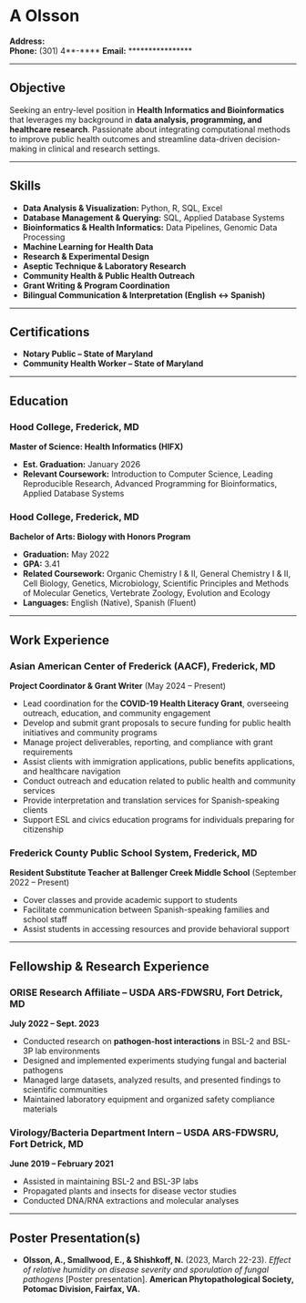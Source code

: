 # A  Olsson  
**Address:**   
**Phone:** (301) 4**-**** 
**Email:** ****************

---

## Objective  
Seeking an entry-level position in **Health Informatics and Bioinformatics** that leverages my background in **data analysis, programming, and healthcare research**. Passionate about integrating computational methods to improve public health outcomes and streamline data-driven decision-making in clinical and research settings.  

---

## Skills  
- **Data Analysis & Visualization:** Python, R, SQL, Excel  
- **Database Management & Querying:** SQL, Applied Database Systems  
- **Bioinformatics & Health Informatics:** Data Pipelines, Genomic Data Processing  
- **Machine Learning for Health Data**  
- **Research & Experimental Design**  
- **Aseptic Technique & Laboratory Research**  
- **Community Health & Public Health Outreach**  
- **Grant Writing & Program Coordination**  
- **Bilingual Communication & Interpretation (English <-> Spanish)**  

---

## Certifications  
- **Notary Public – State of Maryland**  
- **Community Health Worker – State of Maryland**  

---

## Education  

### Hood College, Frederick, MD  
**Master of Science: Health Informatics (HIFX)**  
- **Est. Graduation:** January 2026  
- **Relevant Coursework:** Introduction to Computer Science, Leading Reproducible Research, Advanced Programming for Bioinformatics, Applied Database Systems  

### Hood College, Frederick, MD  
**Bachelor of Arts: Biology with Honors Program**  
- **Graduation:** May 2022  
- **GPA:** 3.41  
- **Related Coursework:** Organic Chemistry I & II, General Chemistry I & II, Cell Biology, Genetics, Microbiology, Scientific Principles and Methods of Molecular Genetics, Vertebrate Zoology, Evolution and Ecology  
- **Languages:** English (Native), Spanish (Fluent)  

---

## Work Experience  

### Asian American Center of Frederick (AACF), Frederick, MD  
**Project Coordinator & Grant Writer** (May 2024 – Present)  
- Lead coordination for the **COVID-19 Health Literacy Grant**, overseeing outreach, education, and community engagement  
- Develop and submit grant proposals to secure funding for public health initiatives and community programs  
- Manage project deliverables, reporting, and compliance with grant requirements  
- Assist clients with immigration applications, public benefits applications, and healthcare navigation  
- Conduct outreach and education related to public health and community services  
- Provide interpretation and translation services for Spanish-speaking clients  
- Support ESL and civics education programs for individuals preparing for citizenship  

### Frederick County Public School System, Frederick, MD  
**Resident Substitute Teacher at Ballenger Creek Middle School** (September 2022 – Present)  
- Cover classes and provide academic support to students  
- Facilitate communication between Spanish-speaking families and school staff  
- Assist students in accessing resources and provide behavioral support  

---

## Fellowship & Research Experience  

### ORISE Research Affiliate – USDA ARS-FDWSRU, Fort Detrick, MD  
**July 2022 – Sept. 2023**  
- Conducted research on **pathogen-host interactions** in BSL-2 and BSL-3P lab environments  
- Designed and implemented experiments studying fungal and bacterial pathogens  
- Managed large datasets, analyzed results, and presented findings to scientific communities  
- Maintained laboratory equipment and organized safety compliance materials  

### Virology/Bacteria Department Intern – USDA ARS-FDWSRU, Fort Detrick, MD  
**June 2019 – February 2021**  
- Assisted in maintaining BSL-2 and BSL-3P labs  
- Propagated plants and insects for disease vector studies  
- Conducted DNA/RNA extractions and molecular analyses  

---

## Poster Presentation(s)  
- **Olsson, A., Smallwood, E., & Shishkoff, N.** (2023, March 22-23). *Effect of relative humidity on disease severity and sporulation of fungal pathogens* [Poster presentation]. **American Phytopathological Society, Potomac Division, Fairfax, VA.**  
